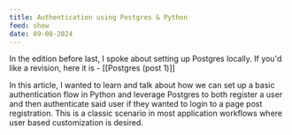 ```yaml
---
title: Authentication using Postgres & Python
feed: show
date: 09-08-2024
---
```

In the edition before last, I spoke about setting up Postgres locally. If you'd like a revision, here it is - [[Postgres (post 1)]]

In this article, I wanted to learn and talk about how we can set up a basic authentication flow in Python and leverage Postgres to both register a user and then authenticate said user if they wanted to login to a page post registration. This is a classic scenario in most application workflows where user based customization is desired. 